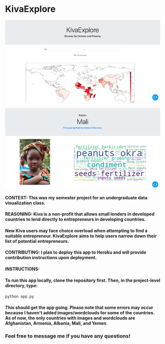 # KivaExplore

![KivaExplore2](images/KivaExplore2.png?raw=true "KivaExplore2")

![KivaExplore](images/KivaExplore.png?raw=true "KivaExplore")


#### CONTEXT: This was my semester project for an undergraduate data visualization class.

#### REASONING: Kiva is a non-profit that allows small lenders in developed countries to lend directly to entrepreneurs in developing countries.

#### New Kiva users may face choice overload when attempting to find a suitable entrepreneur.  KivaExplore aims to help users narrow down their list of potential entrepreneurs.

#### CONTRIBUTING: I plan to deploy this app to Heroku and will provide contribution instructions upon deployment.

#### INSTRUCTIONS:

#### To run this app locally, clone the repository first.  Then, in the project-level directory, type:

```
python app.py
```

#### This should get the app going.  Please note that some errors may occur because I haven't added images/wordclouds for some of the countries.  As of now, the only countries with images and wordclouds are Afghanistan, Armenia, Albania, Mali, and Yemen.

### Feel free to message me if you have any questions!
